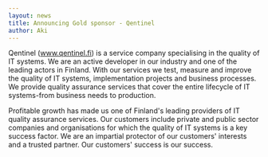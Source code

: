 ```yaml
---
layout: news
title: Announcing Gold sponsor - Qentinel
author: Aki
---
```


Qentinel (<a href="http://www.qentinel.fi">www.qentinel.fi</a>) is a service company specialising in the quality of IT systems. We are an active developer in our industry and one of the leading actors in Finland. With our services we test, measure and improve the quality of IT systems, implementation projects and business processes. We provide quality assurance services that cover the entire lifecycle of IT systems-from business needs to production. 

Profitable growth has made us one of Finland's leading providers of IT quality assurance services. Our customers include private and public sector companies and organisations for which the quality of IT systems is a key success factor. We are an impartial protector of our customers' interests and a trusted partner. Our customers' success is our success.
